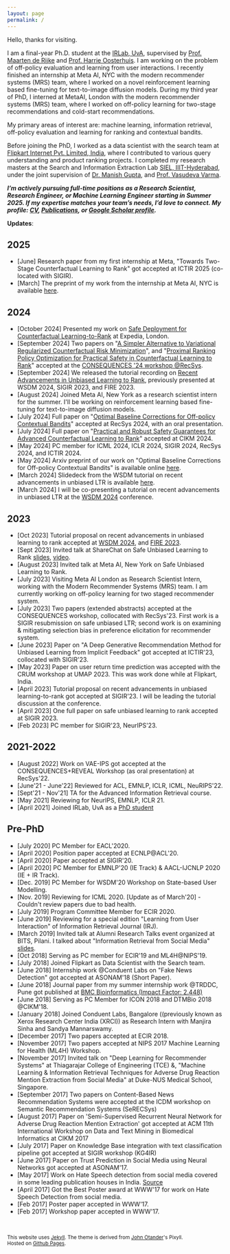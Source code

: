```yaml
---
layout: page
permalink: /
---
```


Hello, thanks for visiting.

I am a final-year Ph.D. student at the [IRLab, UvA](http://irlab.science.uva.nl), supervised by [Prof. Maarten de Rijke](https://staff.fnwi.uva.nl/m.derijke/) and [Prof. Harrie Oosterhuis](https://harrieo.github.io/). I am working on the problem of off-policy evaluation and learning from user interactions. I recently finished an internship at Meta AI, NYC with the modern recommender systems (MRS) team, where I worked on a novel reinforcement learning based fine-tuning for text-to-image diffusion models. During my third year of PhD, I interned at MetaAI, London with the modern recommender systems (MRS) team, where I worked on off-policy learning for two-stage recommendations and cold-start recommendations.

My primary areas of interest are: machine learning, information retrieval, off-policy evaluation and learning for ranking and contextual bandits. 

Before joining the PhD, I worked as a data scientist with the search team at [Flipkart Internet Pvt. Limited, India](https://tech.flipkart.com/data-science/home), where I contributed to various query understanding and product ranking projects. I completed my research masters at the Search and Information Extraction Lab [SIEL, IIIT-Hyderabad](search.iiit.ac.in), under the joint supervision of [Dr. Manish Gupta](https://www.microsoft.com/en-us/research/people/gmanish/?from=http%3A%2F%2Fresearch.microsoft.com%2Fen-us%2Fpeople%2Fgmanish%2F#), and [Prof. Vasudeva Varma](https://faculty.iiit.ac.in/~vv/Home.html). 

***I’m actively pursuing full-time positions as a Research Scientist, Research Engineer, or Machine Learning Engineer starting in Summer 2025. If my expertise matches your team’s needs, I’d love to connect. My profile: [CV](/resume-final.pdf), [Publications](/publications/), or [Google Scholar profile](https://scholar.google.com/citations?user=UvTcU-IAAAAJ&hl=en).***

**Updates**:

## 2025

* [June] Research paper from my first internship at Meta, "Towards Two-Stage Counterfactual Learning to Rank" got accepted at ICTIR 2025 (co-located with SIGIR). 
* [March] The preprint of my work from the internship at Meta AI, NYC is available [here](https://arxiv.org/pdf/2503.00897).

## 2024

* [October 2024] Presented my work on [Safe Deployment for Counterfactual Learning-to-Rank](https://docs.google.com/presentation/d/e/2PACX-1vRoeOfU0PGrJnwztnij09wyOv2eMLZg356crTkkrEHzaWokc9uO9eZv1Jduku2FBTtRO-T2Msul7Q_v/pub?start=false&loop=false&delayms=5000) at Expedia, London.
* [September 2024] Two papers on "[A Simpler Alternative to Variational Regularized Counterfactual Risk Minimization](https://arxiv.org/pdf/2409.09819)", and "[Proximal Ranking Policy Optimization for Practical Safety in Counterfactual Learning to Rank](https://arxiv.org/pdf/2409.09881)" accepted at the [CONSEQUENCES '24 workshop @RecSys](https://sites.google.com/view/consequences2024/home).
* [September 2024] We released the tutorial recording on [Recent Advancements in Unbiased Learning to Rank](https://www.youtube.com/watch?v=fcqCkjgOnJ8), previously presented at WSDM 2024, SIGIR 2023, and FIRE 2023.
* [August 2024] Joined Meta AI, New York as a research scientist intern for the summer. I'll be working on reinforcement learning based fine-tuning for text-to-image diffusion models.
* [July 2024] Full paper on "[Optimal Baseline Corrections for Off-policy Contextual Bandits](https://drive.google.com/file/d/16hyfO1Fw9i5HWGlUpLgO3rhh1j3lN8xV/view)" accepted at RecSys 2024, with an oral presentation.
* [July 2024] Full paper on "[Practical and Robust Safety Guarantees for Advanced Counterfactual Learning to Rank](https://drive.google.com/file/d/1WPGxFq07Qkj6sNEXpCOt_pAD6Hih6sBI/view)" accepted at CIKM 2024. 
* [May 2024] PC member for ICML 2024, ICLR 2024, SIGIR 2024, RecSys 2024, and ICTIR 2024.
* [May 2024] Arxiv preprint of our work on "Optimal Baseline Corrections for Off-policy Contextual Bandits" is available online [here](https://arxiv.org/abs/2405.05736).
* [March 2024] Slidedeck from the WSDM tutorial on recent advancements in unbiased LTR is available [here](https://sites.google.com/view/wsdm-2024-tutorial-ultr/).
* [March 2024] I will be co-presenting a tutorial on recent advancements in unbiased LTR at the [WSDM 2024](https://sites.google.com/view/wsdm-2024-tutorial-ultr/) conference.

## 2023

* [Oct 2023] Tutorial proposal on recent advancements in unbiased learning to rank accepted at [WSDM 2024](https://www.wsdm-conference.org/2024/tutorials/), and [FIRE 2023](https://sites.google.com/view/fire-2023-ultr-tutorial/home).
* [Sept 2023] Invited talk at ShareChat on Safe Unbiased Learning to Rank [slides](https://docs.google.com/presentation/d/e/2PACX-1vQ-IJ3hAGjFYJN2qy6HIw5nTOjBlCwfAd-NfR68oqjIl62BRoAsPcb2bVL7U4LvJhISR7fhxp2Squwx/pub?start=false&loop=false&delayms=60000), [video](https://www.youtube.com/watch?v=xlsmhOtwFUc).
* [August 2023] Invited talk at Meta AI, New York on Safe Unbiased Learning to Rank. 
* [July 2023] Visiting Meta AI London as Research Scientist Intern, working with the Modern Recommender Systems (MRS) team. I am currently working on off-policy learning for two staged recommender system. 
* [July 2023] Two papers (extended abstracts) accepted at the CONSEQUENCES workshop, collocated with RecSys'23. First work is a SIGIR resubmission on safe unbiased LTR; second work is on examining & mitigating selection bias in preference elicitation for recommender system.
* [June 2023] Paper on "A Deep Generative Recommendation Method for Unbiased Learning from Implicit Feedback" got accepted at ICTIR'23, collocated with SIGIR'23.  
* [May 2023] Paper on user return time prediction was accepted with the CRUM workshop at UMAP 2023. This was work done while at Flipkart, India.
* [April 2023] Tutorial proposal on recent advancements in unbiased learning-to-rank got accepted at SIGIR'23. I will be leading the tutorial discussion at the conference. 
* [April 2023] One full paper on safe unbiased learning to rank accepted at SIGIR 2023. 
* [Feb 2023] PC member for SIGIR'23, NeurIPS'23.

## 2021-2022
  
* [August 2022] Work on VAE-IPS got accepted at the CONSEQUENCES+REVEAL Workshop (as oral presentation) at RecSys'22.
* [June'21 - June'22] Reviewed for ACL, EMNLP, ICLR, ICML, NeuRIPS'22. 
* [Sept'21 - Nov'21] TA for the Advanced Information Retrieval course. 
* [May 2021] Reviewing for NeurIPS, EMNLP, ICLR 21.
* [April 2021] Joined IRLab, UvA as a [PhD student](https://irlab.science.uva.nl/2021/04/15/shashank-gupta-joins-irlab/)


## Pre-PhD

* [July 2020] PC Member for EACL'2020.
* [April 2020] Position paper accepted at ECNLP@ACL'20.
* [April 2020] Paper accepted at SIGIR'20. 
* [April 2020] PC Member for EMNLP'20 (IE Track) & AACL-IJCNLP 2020 (IE + IR Track).
* [Dec. 2019] PC Member for WSDM'20 Workshop on State-based User Modelling.
* [Nov. 2019] Reviewing for ICML 2020. [Update as of March'20] - Couldn't review papers due to bad health.
* [July 2019] Program Committee Member for ECIR 2020. 
* [June 2019] Reviewing for a special edition "Learning from User Interaction" of Information Retrieval Journal (IRJ). 
* [March 2019] Invited talk at Alumni Research Talks event organized at BITS, Pilani. I talked about "Information Retrieval from Social Media" [slides](https://docs.google.com/presentation/d/1waACjQVOiorrI6wtdGX1ataYaQVMKCqQGT2We69y19w/edit#slide=id.g5459ed153a_0_29).  
* [Oct 2018] Serving as PC member for ECIR'19 and ML4H@NIPS'19.
* [July 2018] Joined Flipkart as Data Scientist with the Search team. 
* [June 2018] Internship work @Conduent Labs on "Fake News Detection" got accepted at ASONAM'18 (Short Paper).
* [June 2018] Journal paper from my summer internship work @TRDDC, Pune got published at [BMC Bioinformatics (Impact Factor: 2.448)](https://bmcbioinformatics.biomedcentral.com/articles/10.1186/s12859-018-2192-4)
* [June 2018] Serving as PC Member for ICON 2018 and DTMBio 2018 @CIKM'18.
* [January 2018] Joined Conduent Labs, Bangalore ((previously known as Xerox Research Center India (XRCI)) as Research Intern with Manjira Sinha and Sandya Mannarswamy. 
* [December 2017] Two papers accepted at ECIR 2018.
* [November 2017] Two papers accepted at NIPS 2017 Machine Learning for Health (ML4H) Workshop.
* [November 2017] Invited talk on "Deep Learning for Recommender Systems" at Thiagarajar College of Engineering (TCE) &, "Machine Learning & Information Retrieval Techniques for Adverse Drug Reaction Mention Extraction from Social Media" at Duke-NUS Medical School, Singapore.
* [September 2017] Two papers on Content-Based News Recommendation Systems were accepted at the ICDM workshop on Semantic Recommendation Systems (SeRECSys)
* [August 2017] Paper on 'Semi-Supervised Recurrent Neural Network for Adverse Drug Reaction Mention Extraction' got accepted at ACM 11th International Workshop on Data and Text Mining in Biomedical Informatics at CIKM 2017
* [July 2017] Paper on Knowledge Base integration with text classification pipeline got accepted at SIGIR workshop (KG4IR)
* [June 2017] Paper on Trust Prediction in Social Media using Neural Networks got accepted at ASONAM'17.
* [May 2017] Work on Hate Speech detection from social media covered in some leading publication houses in India. [Source](https://www.iiit.ac.in/news/IRELspaperonHateSpeechDetectionvotedBestPosterPresentationatWWW2017Perth/)
* [April 2017] Got the Best Poster award at WWW'17 for work on Hate Speech Detection from social media.
* [Feb 2017] Poster paper accepted in WWW'17.
* [Feb 2017] Workshop paper accepted in WWW'17.

<br/>



<small>This website uses [Jekyll](http://jekyllrb.com). The theme is derived from [John Otander](http://johnotander.com/)'s Pixyll.<br/>Hosted on [Github Pages](https://pages.github.com/).</small>

